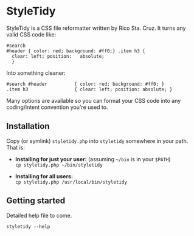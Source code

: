 StyleTidy
=========

StyleTidy is a CSS file reformatter written by Rico Sta. Cruz.
It turns any valid CSS code like: 

    #search
    #header { color: red; background: #ff0;} .item h3 {
      clear: left; position:   absolute;
      }

Into something cleaner:

    #search #header          { color: red; background: #ff0; }
    .item h3                 { clear: left; position: absolute; }

Many options are available so you can format your CSS code into any
coding/intent convention you're used to.

Installation
------------

Copy (or symlink) `styletidy.php` into `styletidy` somewhere in your path.
That is:

 - **Installing for just your user:** (assuming `~/bin` is in your `$PATH`)  
   `cp styletidy.php ~/bin/styletidy`

 - **Installing for all users:**  
   `cp styletidy.php /usr/local/bin/styletidy`

Getting started
---------------

Detailed help file to come.

    styletidy --help
